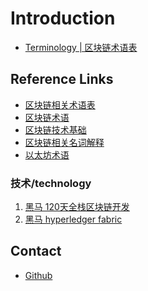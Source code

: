 # Introduction

+ [Terminology | 区块链术语表](/src/terminology.md)

## Reference Links
+ [区块链相关术语表][1]
+ [区块链术语][2]
+ [区块链技术基础][3]
+ [区块链相关名词解释](https://zhuanlan.zhihu.com/p/23249209)
+ [以太坊术语](https://github.com/jmcds/wiki/blob/master/%5B%E4%B8%AD%E6%96%87%5D-%E4%BB%A5%E5%A4%AA%E5%9D%8A%E6%9C%AF%E8%AF%AD%E8%A1%A8.md)

### 技术/technology
1. [黑马 120天全栈区块链开发](https://github.com/itheima1/BlockChain)
2. [黑马 hyperledger fabric](https://github.com/itheima1/hyperledger)

## Contact
+ [Github](https://github.com/udtrokia/boos)

[1]:http://bitcoin-on-nodejs.ebookchain.org/5-附录/0-区块链相关术语中英对照.html
[2]:https://blog.csdn.net/liyuechun520/article/details/77097094
[3]:https://www.ibm.com/developerworks/cn/cloud/library/cl-blockchain-basics-glossary-bluemix-trs/index.html
